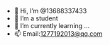 - 👋 Hi, I’m @13688337433
- 👀 I’m a student
- 🌱 I’m currently learning ...
- 📫 Email:1277192013@qq.com

<!---
13688337433/13688337433 is a ✨ special ✨ repository because its `README.md` (this file) appears on your GitHub profile.
You can click the Preview link to take a look at your changes.
--->
